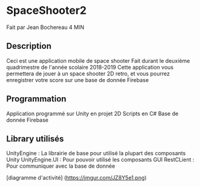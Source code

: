# SpaceShooter2

Fait par Jean Bochereau 4 MIN

## Description

Ceci est une application mobile de space shooter
Fait durant le deuxième quadrimestre de l'année scolaire 2018-2019
Cette application vous permettera de jouer à un space shooter 2D retro, et vous pourrez enregistrer votre score sur une base de donnée Firebase

## Programmation

Application programmé sur Unity en projet 2D
Scripts en C#
Base de donnée Firebase

## Library utilisés

UnityEngine : La librairie de base pour utilisé la plupart des composants Unity
UnityEngine.UI : Pour pouvoir utilisé les composants GUI
RestCLient : Pour communiquer avec la base de donnée

[diagramme d'activité] (https://imgur.com/JZ8Y5e1.png)
